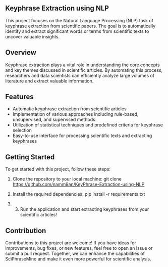 ## Keyphrase Extraction using NLP

 This project focuses on the Natural Language Processing (NLP) task of keyphrase extraction from scientific papers. The goal is to automatically identify and extract significant words or terms from scientific texts to uncover valuable insights.

## Overview

Keyphrase extraction plays a vital role in understanding the core concepts and key themes discussed in scientific articles. By automating this process, researchers and data scientists can efficiently analyze large volumes of literature and extract valuable information.

## Features

- Automatic keyphrase extraction from scientific articles
- Implementation of various approaches including rule-based, unsupervised, and supervised methods
- Utilization of statistical techniques and predefined criteria for keyphrase selection
- Easy-to-use interface for processing scientific texts and extracting keyphrases

## Getting Started

To get started with this project, follow these steps:

1. Clone the repository to your local machine:
git clone https://github.com/namm9an/KeyPhrase-Extraction-using-NLP

2. Install the required dependencies: pip install -r requirements.txt
3. 3. Run the application and start extracting keyphrases from your scientific articles!

## Contribution

Contributions to this project are welcome! If you have ideas for improvements, bug fixes, or new features, feel free to open an issue or submit a pull request. Together, we can enhance the capabilities of SciPhraseMine and make it even more powerful for scientific analysis.
